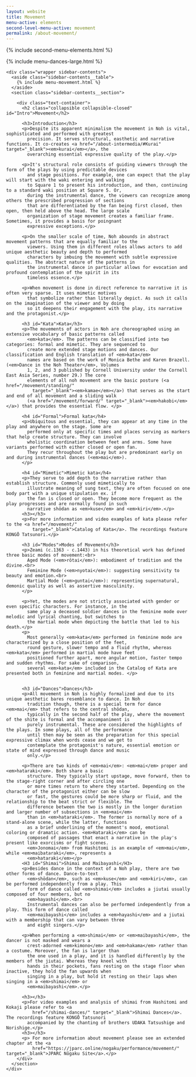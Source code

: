 ```yaml
---
layout: website
title: Movement
menu-active: elements
second-level-menu-active: movement
permalink: /about-movement/
---
```


{% include second-menu-elements.html %}

<main class="page-content">
  <div class="text-container">
    {% include menu-dances-large.html %}

    <div class="wrapper sidebar-contents">
      <aside class="sidebar-contents__table">
        {% include menu-movement.html %}
      </aside>
      <section class="sidebar-contents__section">

        <div class="text-container">
          <h2 class="collapsible collapsible-closed" id="Intro">Movement</h2>

          <h3>Introduction</h3>
          <p>Despite its apparent minimalism the movement in Noh is vital, sophisticated and performed with greatest
            precision. It serves structural, easthetic and narrative functions. It co-creates <a href="/about-intermedia/#Kurai" target="_blank"><em>kurai</em></a>, the
            overarching essential expressive quality of the play.</p>

          <p>It's structural role consists of guiding viewers through the form of the plays by using predictable devices
            and stage positions. For example, one can expect that the play will start with the waki entering and walking
            to Square 1 to present his introduction, and then, continuing to a standard waki position at Square 5. Or,
            during the instrumental dance, the viewers can recognize among others the prescribed progression of sections
            that are differentiated by the fan being first closed, then open, then held above the head. The large scale
            organization of stage movement creates a familiar frame. Sometimes, it provides a basis for poingnant
            expressive exceptions.</p>

          <p>On the smaller scale of time, Noh abounds in abstract movement patterns that are equally familiar to the
            viewers. Using them in different roles allows actors to add unique aesthetic beauty and depth to performed
            characters by imbuing the movement with subtle expressive qualities. The abstract nature of the patterns in
            the instrumental dance in particular allows for evocation and profound contemplation of the spirit in its
            timeless essence.</p>

          <p>When movement is done in direct reference to narrative it is often very sparse. It uses mimetic motives
            that symbolize rather than literally depict. As such it calls on the imagination of the viewer and by doing
            so it deepens their engagement with the play, its narrative and the protagonist.</p>

          <h3 id="Kata">Kata</h3>
          <p>The movements of actors in Noh are choreographed using an extensive vocabulary of basic patterns called
            <em>kata</em>. The patterns can be classified into two categories: formal and mimetic. They are sequenced to
            create more extended stage motions and dances. Our classification and English translation of <em>kata</em>
            names are based on the work of Monica Bethe and Karen Brazell. (<em>Dance in the Noh Theater</em>, Volumes
            1, 2, and 3 published by Cornell University under the Cornell East Asia Series, number 29.) The core
            elements of all noh movement are the basic posture (<a href="/movement/standing/"
              target="_blank"><em>kamae</em></a>) that serves as the start and end of all movement and a sliding walk
            (<a href="/movement/forward/" target="_blank"><em>hakobi</em></a>) that provides the essential flow. </p>

          <h4 id="Formal">Formal kata</h4>
          <p>Ubiquitous and essential, they can appear at any time in the play and anywhere on the stage. Some are
            performed only at specific times and places serving as markers that help create structure. They can involve
            wholistic coordination between feet and arms. Some have variants performed with either closed or open fan.
            They recur throughout the play but are predominant early on and during instrumental dances (<em>mai</em>).
          </p>

          <h4 id="Mimetic">Mimetic kata</h4>
          <p>They serve to add depth to the narrative rather than establish structure. Commonly used mimetically to
            illustrate meaning of sung text, they are often focused on one body part with a unique stipulation ex. if
            the fan is closed or open. They become more frequent as the play progresses and are normally found in such
            narrative shōdan as <em>kuse</em> and <em>kiri</em>.</p>
          <h3></h3>
          <p>For more information and video examples of kata please refer to the <a href="/movement/"
              target="_blank">Catalog of Kata</a>. The recordings feature KONGŌ Tatsunori.</p>

          <h3 id="Modes">Modes of Movement</h3>
          <p>Zeami (c.1363 - c.1443) in his theoretical work has defined three basic modes of movement:<br>
            Aged Mode (<em>rōtai</em>): embodiment of tradition and the divine.<br>
            Feminine Mode (<em>nyotai</em>): suggesting sensitivity to beauty and emotion.<br>
            Martial Mode (<em>guntai</em>): representing supernatural, demonic quality as well as assertive masculinity.
          </p>

          <p>Yet, the modes are not strictly associated with gender or even specific characters. For instance, in the
            same play a deceased soldier dances in the feminine mode over melodic and lyrical chanting, but switches to
            the martial mode when depicting the battle that led to his death.</p>
          <p>
            Most generally <em>kata</em> performed in feminine mode are characterized by a close position of the feet,
            round gesture, slower tempo and a fluid rhythm, whereas <em>kata</em> performed in martial mode have feet
            positioned further apart, more angular motion, faster tempo and sudden rhythms. For sake of comparison,
            several <em>kata</em> included in the Catalog of Kata are presented both in feminine and martial modes. </p>


          <h3 id="Dances">Dances</h3>
          <p>All movement in Noh is highly formalized and due to its unique aesthetic bares resemblance to dance. In Noh
            tradition though, there is a special term for dance <em>mai</em> that refers to the central shōdan,
            typically in the second half of the play, where the movement of the shite is formal and the accompaniment is
            purely instrumental. These are considered the highlights of the plays. In some plays, all of the performance
            until then may be seen as the preparation for this special expressive climax when words cease and we get to
            contemplate the protagonist's nature, essential emotion or state of mind expressed through dance and music
            only.</p>

          <p>There are two kinds of <em>mai</em>: <em>mai</em> proper and <em>hataraki</em>. Both share a basic
            structure. They typically start upstage, move forward, then to the stage-right corner and after circling one
            or more times return to where they started. Depending on the character of the protagonist either can be slow
            or fast, the gestures could be more sharp or fluid, and the relationship to the beat strict or flexible. The
            difference between the two is mostly in the longer duration and larger number of subsections in <em>mai</em>
            than in <em>hataraki</em>. The former is normally more of a stand-alone scene, while the latter, functions
            as a brief underlining of the moment's mood, emotional coloring or dramatic action. <em>Hataraki</em> can be
            composed of passages that enact a narrative in the play's present like exorcisms or fight scenes.
            <em>Jonomai</em> from Hashitomi is an example of <em>mai</em>, while <em>maibataraki</em>, represents a
            <em>hataraki</em></p>
          <H3 id="Shimai">Shimai and Maibayashi</H3>
          <p>Besides dance in the context of a Noh play, there are two other forms of dance. Dance-to-text
            <em>shōdan</em>, such as <em>kuse</em> and <em>kiri</em>, can be performed independently from a play. This
            form of dance called <em>shimai</em> includes a jiutai usually composed of four members, but no
            <em>hayashi</em>.<br>
            Instrumental dances can also be performed independently from a play. This form of dance called
            <em>maibayashi</em> includes a <em>hayashi</em> and a jiutai with a membership that can vary between three
            and eight singers.</p>

          <p>When performing a <em>shimai</em> or <em>maibayashi</em>, the dancer is not masked and wears a
            crest-adorned <em>kimono</em> and <em>hakama</em> rather than a costume. Moreover, the fan is larger than
            the one used in a play, and it is handled differently by the members of the jiutai. Whereas they kneel with
            hands in their pockets, fans resting on the stage floor when inactive, they hold the fan upwards when
            singing in a play, but hold it resting on their laps when singing in a <em>shimai</em> or
            <em>maibayashi</em>.</p>

          <h3></h3>
          <p>For video examples and analysis of shimai from Hashitomi and Kokaji please refer to <a
              href="/shimai-dances/" target="_blank">Shimai Dances</a>. The recordings feature KONGŌ Tatsunori
            accompanied by the chanting of brothers UDAKA Tatsushige and Norishige.</p>
          <h3></h3>
          <p> For more information about movement please see an extended chapter at the <a
              href="https://jparc.online/nogaku/performance/movement/"  target="_blank">JPARC Nōgaku Site</a>.</p>
        </div>
      </section>
    </div>
  </div>
</main>
